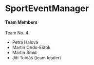 # SportEventManager

#### Team Members

Team No. 4

- Petra Halová
- Martin Ondo-Eštok
- Martin Šmíd
- Jiří Tobiáš (team leader)
